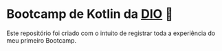 # Bootcamp de Kotlin da [DIO](https://www.dio.me/) :large_blue_circle:

Este repositório foi criado com o intuito de registrar toda a experiência do meu primeiro Bootcamp.
